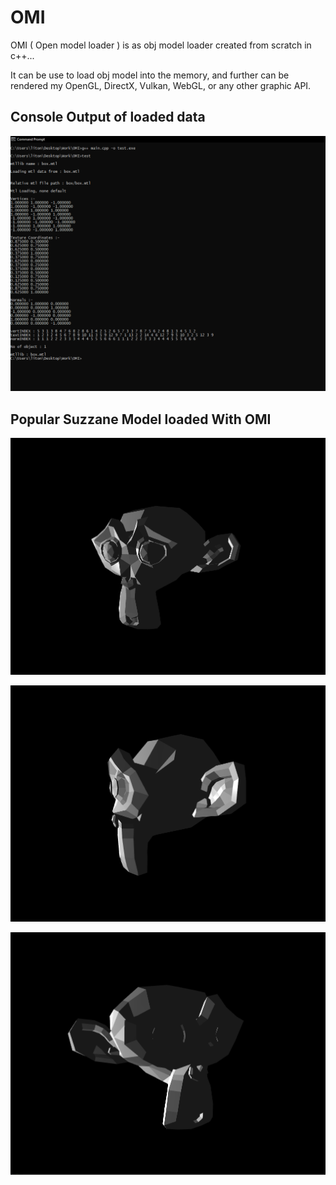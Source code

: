 # OMI
OMI ( Open model loader ) is as obj model loader created from scratch in c++...

It can be use to load obj model into the memory,
and further can be rendered my OpenGL, DirectX, Vulkan, WebGL, or any other graphic API.

## Console Output of loaded data

![This is an image](https://github.com/LitonBarman/OMI/blob/main/Demo/Console.png)

## Popular Suzzane Model loaded With OMI

![This is an image](https://github.com/LitonBarman/OMI/blob/main/Demo/Monkey1.png)

![This is an image](https://github.com/LitonBarman/OMI/blob/main/Demo/Monkey2.png)

![This is an image](https://github.com/LitonBarman/OMI/blob/main/Demo/Monkey3.png)
